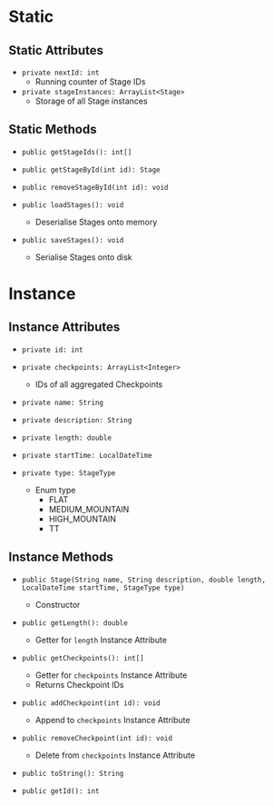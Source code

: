 # Static
## Static Attributes
- `private nextId: int`
	- Running counter of Stage IDs
- `private stageInstances: ArrayList<Stage>`
	- Storage of all Stage instances
## Static Methods
- `public getStageIds(): int[]`

- `public getStageById(int id): Stage`
- `public removeStageById(int id): void`

- `public loadStages(): void`
	- Deserialise Stages onto memory
- `public saveStages(): void`
	- Serialise Stages onto disk
# Instance
## Instance Attributes
- `private id: int`
- `private checkpoints: ArrayList<Integer>`
	- IDs of all aggregated Checkpoints

- `private name: String`
- `private description: String`
- `private length: double`
- `private startTime: LocalDateTime`
- `private type: StageType`
	- Enum type
		- FLAT
		- MEDIUM_MOUNTAIN
		- HIGH_MOUNTAIN
		- TT
## Instance Methods
- `public Stage(String name, String description, double length, LocalDateTime startTime, StageType type)`
	- Constructor

- `public getLength(): double`
	- Getter for `length` Instance Attribute

- `public getCheckpoints(): int[]`
	- Getter for `checkpoints` Instance Attribute
	- Returns Checkpoint IDs
- `public addCheckpoint(int id): void`
	- Append to `checkpoints` Instance Attribute
- `public removeCheckpoint(int id): void`
	- Delete from `checkpoints` Instance Attribute

- `public toString(): String`
- `public getId(): int`